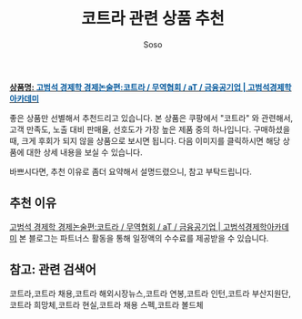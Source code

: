﻿---
layout: post
title:  "코트라 관련 상품 추천"
author: Soso
categories: [ 디저털/가전 ]
tags: [코트라,코트라 채용,코트라 해외시장뉴스,코트라 연봉,코트라 인턴,코트라 부산지원단,코트라 희망체,코트라 현실,코트라 채용 스펙,코트라 볼드체]
image: https://ads-partners.coupang.com/image1/XyvGWUL4JCheiwK1X3HPK9xA21GhtJ9CH5hZFtcn-dJH8VLcvXKdBsReHfRfB5IyN_s4962Gsu24m39CzZ5sBPRP41Vt0IksNAUqvrK9dHpfjVyH3GQftalM0L4jpTTvFR27mjVdxVtJLHYTH_V5cjfIFxk2ena1vjqKGO_XyfQdP4aVwftzunoOsSKNBYq4UGXoCeh59Of-khaKDFLphfZ2paLvF428lnzUb0OkVVcL1_dm_VtOEUcS-pAMSEUAB-g1c2x-ara3f77q1HcRjjkFpoQD-lIv6dv-gyn-RQ== 
description: "쿠팡에서 코트라 관련 상품으로 가장 고객 선호도가 높은 제품 중 하나입니다."
---

<a href="https://link.coupang.com/re/AFFSDP?lptag=AF5673682&pageKey=5499133742&itemId=8538265636&vendorItemId=75825669718&traceid=V0-153-8eabd5eee67c3ef9&requestid=20231116175439477114214921&token=31850C%7CMIXED"><b>상품명: <font color='#01579B'>고범석 경제학 경제논술편:코트라 / 무역협회 / aT / 금융공기업 | 고범석경제학아카데미</font></b></a>

좋은 상품만 선별해서 추천드리고 있습니다.
본 상품은 쿠팡에서 "코트라" 와 관련해서, 고객 만족도, 노출 대비 판매율, 선호도가 가장 높은 제품 중의 하나입니다.
구매하셨을 때, 크게 후회가 되지 않을 상품으로 보시면 됩니다. 
다음 이미지를 클릭하시면 해당 상품에 대한 상세 내용을 보실 수 있습니다.

바쁘시다면, 추천 이유로 좀더 요약해서 설명드렸으니, 참고 부탁드립니다.

## 추천 이유 

<a href="https://link.coupang.com/re/AFFSDP?lptag=AF5673682&pageKey=5499133742&itemId=8538265636&vendorItemId=75825669718&traceid=V0-153-8eabd5eee67c3ef9&requestid=20231116175439477114214921&token=31850C%7CMIXED">고범석 경제학 경제논술편:코트라 / 무역협회 / aT / 금융공기업 | 고범석경제학아카데미</a>
본 블로그는 파트너스 활동을 통해 일정액의 수수료를 제공받을 수 있습니다.

## 참고: 관련 검색어    
코트라,코트라 채용,코트라 해외시장뉴스,코트라 연봉,코트라 인턴,코트라 부산지원단,코트라 희망체,코트라 현실,코트라 채용 스펙,코트라 볼드체